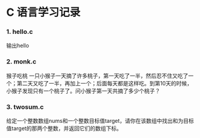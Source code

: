 # C 语言学习记录
### 1. hello.c 
输出hello  
### 2. monk.c  
猴子吃桃  一只小猴子一天摘了许多桃子，第一天吃了一半，然后忍不住又吃了一个；第二天又吃了一半，再加上一个；后面每天都是这样吃。到第10天的时候，小猴子发现只有一个桃子了。问小猴子第一天共摘了多少个桃子？
### 3. twosum.c
给定一个整数数组nums和一个整数目标值target，请你在该数组中找出和为目标值target的那两个整数，并返回它们的数组下标。
